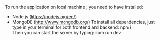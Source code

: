 To run the application on local machine , you need to have installed:

- Node.js (https://nodejs.org/en/)
- MongoDB (http://www.mongodb.org/)
  To install all dependencies, just type in your terminal for both frontend and backend: npm i  
  Then you can start the server by typing: npm run dev
